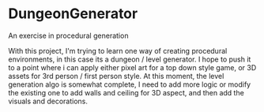 # DungeonGenerator
An exercise in procedural generation

With this project, I'm trying to learn one way of creating procedural environments, in this case its a dungeon / level generator.
I hope to push it to a point where i can apply either pixel art for a top down style game, or 3D assets for 3rd person / first person style.
At this moment, the level generation algo is somewhat complete, I need to add more logic or modify the existing one to add walls and ceiling for 3D aspect, and then add the visuals and decorations.
